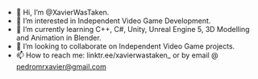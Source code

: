 - 👋 Hi, I’m @XavierWasTaken.
- 👀 I’m interested in Independent Video Game Development.
- 🌱 I’m currently learning C++, C#, Unity, Unreal Engine 5, 3D Modelling and Animation in Blender.
- 💞️ I’m looking to collaborate on Independent Video Game projects.
- 📫 How to reach me: linktr.ee/xavierwastaken_ or by email @ pedromrxavier@gmail.com

<!---
XavierWasTaken/XavierWasTaken is a ✨ special ✨ repository because its `README.md` (this file) appears on your GitHub profile.
You can click the Preview link to take a look at your changes.
--->
